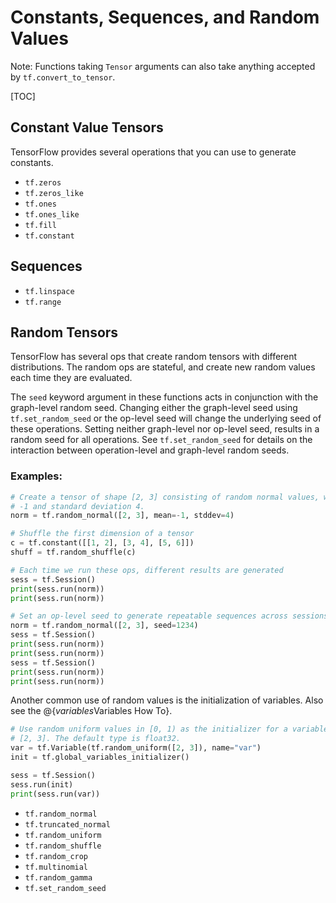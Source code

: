 # Constants, Sequences, and Random Values

Note: Functions taking `Tensor` arguments can also take anything accepted by
`tf.convert_to_tensor`.

[TOC]

## Constant Value Tensors

TensorFlow provides several operations that you can use to generate constants.

*   `tf.zeros`
*   `tf.zeros_like`
*   `tf.ones`
*   `tf.ones_like`
*   `tf.fill`
*   `tf.constant`

## Sequences

*   `tf.linspace`
*   `tf.range`

## Random Tensors

TensorFlow has several ops that create random tensors with different
distributions.  The random ops are stateful, and create new random values each
time they are evaluated.

The `seed` keyword argument in these functions acts in conjunction with
the graph-level random seed. Changing either the graph-level seed using
`tf.set_random_seed` or the
op-level seed will change the underlying seed of these operations. Setting
neither graph-level nor op-level seed, results in a random seed for all
operations.
See `tf.set_random_seed`
for details on the interaction between operation-level and graph-level random
seeds.

### Examples:

```python
# Create a tensor of shape [2, 3] consisting of random normal values, with mean
# -1 and standard deviation 4.
norm = tf.random_normal([2, 3], mean=-1, stddev=4)

# Shuffle the first dimension of a tensor
c = tf.constant([[1, 2], [3, 4], [5, 6]])
shuff = tf.random_shuffle(c)

# Each time we run these ops, different results are generated
sess = tf.Session()
print(sess.run(norm))
print(sess.run(norm))

# Set an op-level seed to generate repeatable sequences across sessions.
norm = tf.random_normal([2, 3], seed=1234)
sess = tf.Session()
print(sess.run(norm))
print(sess.run(norm))
sess = tf.Session()
print(sess.run(norm))
print(sess.run(norm))
```

Another common use of random values is the initialization of variables. Also see
the @{$variables$Variables How To}.

```python
# Use random uniform values in [0, 1) as the initializer for a variable of shape
# [2, 3]. The default type is float32.
var = tf.Variable(tf.random_uniform([2, 3]), name="var")
init = tf.global_variables_initializer()

sess = tf.Session()
sess.run(init)
print(sess.run(var))
```

*   `tf.random_normal`
*   `tf.truncated_normal`
*   `tf.random_uniform`
*   `tf.random_shuffle`
*   `tf.random_crop`
*   `tf.multinomial`
*   `tf.random_gamma`
*   `tf.set_random_seed`
